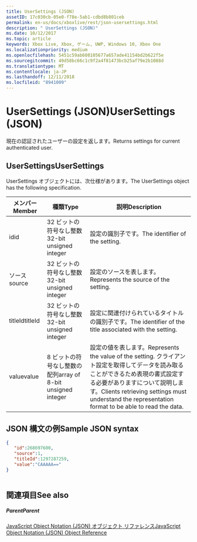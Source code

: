 ```yaml
---
title: UserSettings (JSON)
assetID: 17c030cb-05e0-f78e-5ab1-cdbd8b801ceb
permalink: en-us/docs/xboxlive/rest/json-usersettings.html
description: " UserSettings (JSON)"
ms.date: 10/12/2017
ms.topic: article
keywords: Xbox Live, Xbox, ゲーム, UWP, Windows 10, Xbox One
ms.localizationpriority: medium
ms.openlocfilehash: 5451c59ab608105677a657ade41154bd2b622f5e
ms.sourcegitcommit: 49d58bc66c1c9f2a4f81473bcb25af79e2b1088d
ms.translationtype: MT
ms.contentlocale: ja-JP
ms.lasthandoff: 12/11/2018
ms.locfileid: "8941009"
---
```

# <a name="usersettings-json"></a><span data-ttu-id="92148-104">UserSettings (JSON)</span><span class="sxs-lookup"><span data-stu-id="92148-104">UserSettings (JSON)</span></span>
<span data-ttu-id="92148-105">現在の認証されたユーザーの設定を返します。</span><span class="sxs-lookup"><span data-stu-id="92148-105">Returns settings for current authenticated user.</span></span> 
<a id="ID4EN"></a>

 
## <a name="usersettings"></a><span data-ttu-id="92148-106">UserSettings</span><span class="sxs-lookup"><span data-stu-id="92148-106">UserSettings</span></span>
 
<span data-ttu-id="92148-107">UserSettings オブジェクトには、次仕様があります。</span><span class="sxs-lookup"><span data-stu-id="92148-107">The UserSettings object has the following specification.</span></span>
 
| <span data-ttu-id="92148-108">メンバー</span><span class="sxs-lookup"><span data-stu-id="92148-108">Member</span></span>| <span data-ttu-id="92148-109">種類</span><span class="sxs-lookup"><span data-stu-id="92148-109">Type</span></span>| <span data-ttu-id="92148-110">説明</span><span class="sxs-lookup"><span data-stu-id="92148-110">Description</span></span>| 
| --- | --- | --- | 
| <span data-ttu-id="92148-111">id</span><span class="sxs-lookup"><span data-stu-id="92148-111">id</span></span>| <span data-ttu-id="92148-112">32 ビットの符号なし整数</span><span class="sxs-lookup"><span data-stu-id="92148-112">32-bit unsigned integer</span></span>| <span data-ttu-id="92148-113">設定の識別子です。</span><span class="sxs-lookup"><span data-stu-id="92148-113">The identifier of the setting.</span></span>| 
| <span data-ttu-id="92148-114">ソース</span><span class="sxs-lookup"><span data-stu-id="92148-114">source</span></span>| <span data-ttu-id="92148-115">32 ビットの符号なし整数</span><span class="sxs-lookup"><span data-stu-id="92148-115">32-bit unsigned integer</span></span>| <span data-ttu-id="92148-116">設定のソースを表します。</span><span class="sxs-lookup"><span data-stu-id="92148-116">Represents the source of the setting.</span></span> | 
| <span data-ttu-id="92148-117">titleId</span><span class="sxs-lookup"><span data-stu-id="92148-117">titleId</span></span>| <span data-ttu-id="92148-118">32 ビットの符号なし整数</span><span class="sxs-lookup"><span data-stu-id="92148-118">32-bit unsigned integer</span></span>| <span data-ttu-id="92148-119">設定に関連付けられているタイトルの識別子です。</span><span class="sxs-lookup"><span data-stu-id="92148-119">The identifier of the title associated with the setting.</span></span> | 
| <span data-ttu-id="92148-120">value</span><span class="sxs-lookup"><span data-stu-id="92148-120">value</span></span>| <span data-ttu-id="92148-121">8 ビットの符号なし整数の配列</span><span class="sxs-lookup"><span data-stu-id="92148-121">array of 8-bit unsigned integer</span></span>| <span data-ttu-id="92148-122">設定の値を表します。</span><span class="sxs-lookup"><span data-stu-id="92148-122">Represents the value of the setting.</span></span> <span data-ttu-id="92148-123">クライアント設定を取得してデータを読み取ることができるため表現の書式設定する必要がありますについて説明します。</span><span class="sxs-lookup"><span data-stu-id="92148-123">Clients retrieving settings must understand the representation format to be able to read the data.</span></span> | 
  
<a id="ID4EJC"></a>

 
## <a name="sample-json-syntax"></a><span data-ttu-id="92148-124">JSON 構文の例</span><span class="sxs-lookup"><span data-stu-id="92148-124">Sample JSON syntax</span></span>
 

```json
{
   "id":268697600,
   "source":1,
   "titleId":1297287259,
   "value":"CAAAAA=="
}
    
```

  
<a id="ID4ESC"></a>

 
## <a name="see-also"></a><span data-ttu-id="92148-125">関連項目</span><span class="sxs-lookup"><span data-stu-id="92148-125">See also</span></span>
 
<a id="ID4EUC"></a>

 
##### <a name="parent"></a><span data-ttu-id="92148-126">Parent</span><span class="sxs-lookup"><span data-stu-id="92148-126">Parent</span></span> 

[<span data-ttu-id="92148-127">JavaScript Object Notation (JSON) オブジェクト リファレンス</span><span class="sxs-lookup"><span data-stu-id="92148-127">JavaScript Object Notation (JSON) Object Reference</span></span>](atoc-xboxlivews-reference-json.md)

   